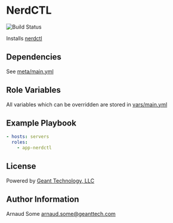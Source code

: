 NerdCTL
=========
![Build Status](https://github.com/andrewrothstein/ansible-nerdctl/actions/workflows/build.yml/badge.svg)

Installs [nerdctl](https://github.com/containerd/nerdctl/)

Dependencies
------------

See [meta/main.yml](meta/main.yml)

Role Variables
--------------

All variables which can be overridden are stored in [vars/main.yml](vars/main.yml)

Example Playbook
----------------

```yml
- hosts: servers
  roles:
    - app-nerdctl
```

License
-------

Powered by [Geant Technology, LLC](https://www.geanttech.com)

Author Information
------------------

Arnaud Some <arnaud.some@geanttech.com>